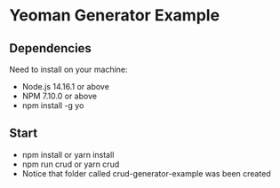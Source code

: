# Yeoman Generator Example

## Dependencies

Need to install on your machine:

- Node.js 14.16.1 or above
- NPM 7.10.0 or above
- npm install -g yo

## Start

- npm install or yarn install
- npm run crud or yarn crud
- Notice that folder called crud-generator-example was been created
